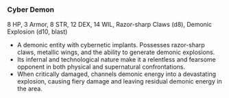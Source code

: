 ### Cyber Demon

8 HP, 3 Armor, 8 STR, 12 DEX, 14 WIL, Razor-sharp Claws (d8), Demonic Explosion (d10, blast)

- A demonic entity with cybernetic implants. Possesses razor-sharp claws, metallic wings, and the ability to generate demonic explosions.
- Its infernal and technological nature make it a relentless and fearsome opponent in both physical and supernatural confrontations.
- When critically damaged, channels demonic energy into a devastating explosion, causing fiery damage and leaving residual demonic energy in the area.

